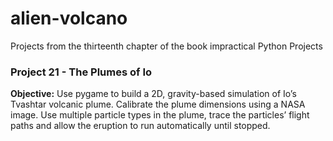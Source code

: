 # alien-volcano
Projects from the thirteenth chapter of the book impractical Python Projects

### Project 21 - The Plumes of Io
**Objective:** Use pygame to build a 2D, gravity-based simulation of Io’s Tvashtar volcanic
plume. Calibrate the plume dimensions using a NASA image. Use multiple
particle types in the plume, trace the particles’ flight paths and allow the
eruption to run automatically until stopped.
